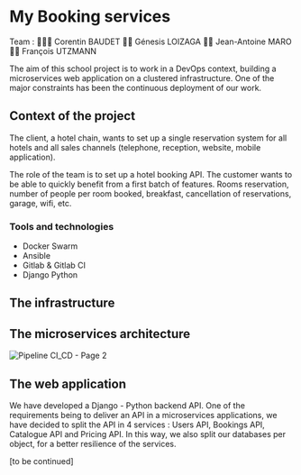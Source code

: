 # My Booking services
Team :
👨🏼‍🦱 Corentin BAUDET
👩🏻 Génesis LOIZAGA
👦🏻 Jean-Antoine MARO
🧔🏻 François UTZMANN

The aim of this school project is to work in a DevOps context, building a microservices web application on a clustered infrastructure. One of the major constraints has been the continuous deployment of our work.

## Context of the project
The client, a hotel chain, wants to set up a single reservation system for all hotels and all sales channels (telephone, reception, website, mobile application).

The role of the team is to set up a hotel booking API. The customer wants to be able to quickly benefit from a first batch of features. Rooms reservation, number of people per room booked, breakfast, cancellation of reservations, garage, wifi, etc.

### Tools and technologies
- Docker Swarm
- Ansible
- Gitlab & Gitlab CI
- Django Python

## The infrastructure


## The microservices architecture


![Pipeline CI_CD - Page 2](https://github.com/Academic-Research-Projects/my-booking-services/assets/61324708/59b532bc-221a-4dce-9697-cb163e4288b9)


## The web application
We have developed a Django - Python backend API. One of the requirements being to deliver an API in a microservices applications, we have decided to split the API in 4 services : Users API, Bookings API, Catalogue API and Pricing API. In this way, we also split our databases per object, for a better resilience of the services.

[to be continued]
